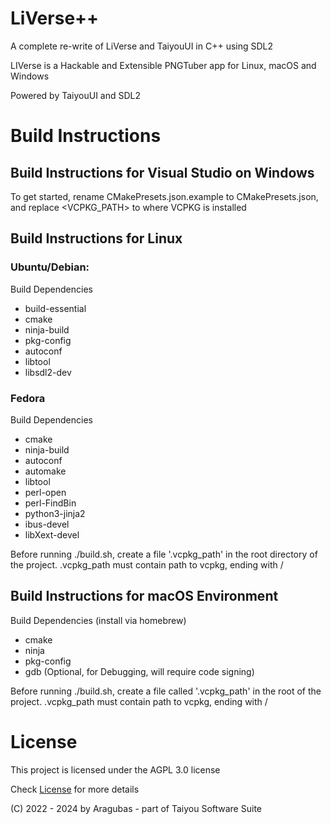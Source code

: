# LiVerse++
A complete re-write of LiVerse and TaiyouUI in C++ using SDL2

LIVerse is a Hackable and Extensible PNGTuber app for Linux, macOS and Windows


Powered by TaiyouUI and SDL2 

# Build Instructions

## Build Instructions for Visual Studio on Windows
To get started, rename CMakePresets.json.example to CMakePresets.json, and replace <VCPKG_PATH>
to where VCPKG is installed

## Build Instructions for Linux
### Ubuntu/Debian:
Build Dependencies
- build-essential
- cmake
- ninja-build
- pkg-config
- autoconf
- libtool
- libsdl2-dev

### Fedora
Build Dependencies
- cmake
- ninja-build
- autoconf
- automake
- libtool
- perl-open
- perl-FindBin
- python3-jinja2
- ibus-devel
- libXext-devel


Before running ./build.sh, create a file '.vcpkg_path' in the root directory of the project.
.vcpkg_path must contain path to vcpkg, ending with /


## Build Instructions for macOS Environment
Build Dependencies (install via homebrew)
- cmake
- ninja
- pkg-config
- gdb (Optional, for Debugging, will require code signing)

Before running ./build.sh, create a file called '.vcpkg_path' in the root of the project.
.vcpkg_path must contain path to vcpkg, ending with /


# License
This project is licensed under the AGPL 3.0 license

Check [License](./LICENSE) for more details

(C) 2022 - 2024 by Aragubas - part of Taiyou Software Suite

